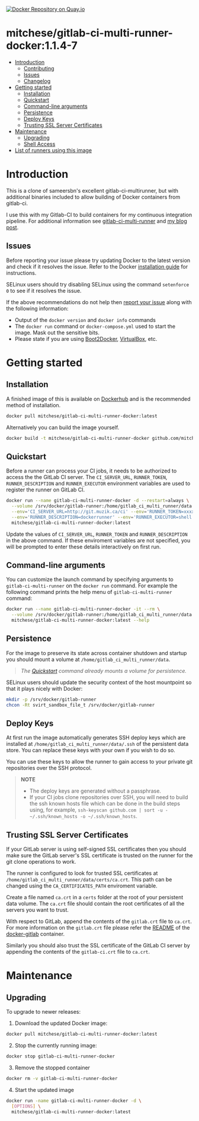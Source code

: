 
[![Docker Repository on Quay.io](https://quay.io/repository/mitchese/docker-gitlab-ci-multi-runner-docker/status "Docker Repository on Quay.io")](https://quay.io/repository/mitchese/docker-gitlab-ci-multi-runner-docker)


# mitchese/gitlab-ci-multi-runner-docker:1.1.4-7

- [Introduction](#introduction)
  - [Contributing](#contributing)
  - [Issues](#issues)
  - [Changelog](Changelog.md)
- [Getting started](#getting-started)
  - [Installation](#installation)
  - [Quickstart](#quickstart)
  - [Command-line arguments](#command-line-arguments)
  - [Persistence](#persistence)
  - [Deploy Keys](#deploy-keys)
  - [Trusting SSL Server Certificates](#trusting-ssl-server-certificates)
- [Maintenance](#maintenance)
  - [Upgrading](#upgrading)
  - [Shell Access](#shell-access)
- [List of runners using this image](#list-of-runners-using-this-image)

# Introduction

This is a clone of sameersbn's excellent gitlab-ci-multirunner, but with additional binaries included to allow building of Docker containers from gitlab-ci.

I use this with my Gitlab-CI to build containers for my continuous integration pipeline. For additional information see  [gitlab-ci-multi-runner](https://gitlab.com/gitlab-org/gitlab-ci-multi-runner) and [my blog post](https://www.muzik.ca/2017/05/10/building-whalesay-with-docker-and-gitlab-ci/).

## Issues

Before reporting your issue please try updating Docker to the latest version and check if it resolves the issue. Refer to the Docker [installation guide](https://docs.docker.com/installation) for instructions.

SELinux users should try disabling SELinux using the command `setenforce 0` to see if it resolves the issue.

If the above recommendations do not help then [report your issue](../../issues/new) along with the following information:

- Output of the `docker version` and `docker info` commands
- The `docker run` command or `docker-compose.yml` used to start the image. Mask out the sensitive bits.
- Please state if you are using [Boot2Docker](http://www.boot2docker.io), [VirtualBox](https://www.virtualbox.org), etc.

# Getting started

## Installation

A finished image of this is available on [Dockerhub](https://hub.docker.com/r/mitchese/docker-gitlab-ci-multi-runner-docker) and is the recommended method of installation.

```bash
docker pull mitchese/gitlab-ci-multi-runner-docker:latest
```

Alternatively you can build the image yourself.

```bash
docker build -t mitchese/gitlab-ci-multi-runner-docker github.com/mitchese/docker-gitlab-ci-multi-runner-docker
```

## Quickstart

Before a runner can process your CI jobs, it needs to be authorized to access the the GitLab CI server. The `CI_SERVER_URL`, `RUNNER_TOKEN`, `RUNNER_DESCRIPTION` and `RUNNER_EXECUTOR` environment variables are used to register the runner on GitLab CI.

```bash
docker run --name gitlab-ci-multi-runner-docker -d --restart=always \
  --volume /srv/docker/gitlab-runner:/home/gitlab_ci_multi_runner/data \
  --env='CI_SERVER_URL=http://git.muzik.ca/ci' --env='RUNNER_TOKEN=xxxxxxxxx' \
  --env='RUNNER_DESCRIPTION=dockerrunner' --env='RUNNER_EXECUTOR=shell' \
  mitchese/gitlab-ci-multi-runner-docker:latest
```
Update the values of `CI_SERVER_URL`, `RUNNER_TOKEN` and `RUNNER_DESCRIPTION` in the above command. If these enviroment variables are not specified, you will be prompted to enter these details interactively on first run.

## Command-line arguments

You can customize the launch command by specifying arguments to `gitlab-ci-multi-runner` on the `docker run` command. For example the following command prints the help menu of `gitlab-ci-multi-runner` command:

```bash
docker run --name gitlab-ci-multi-runner-docker -it --rm \
  --volume /srv/docker/gitlab-runner:/home/gitlab_ci_multi_runner/data \
  mitchese/gitlab-ci-multi-runner-docker:latest --help
```

## Persistence

For the image to preserve its state across container shutdown and startup you should mount a volume at `/home/gitlab_ci_multi_runner/data`.

> *The [Quickstart](#quickstart) command already mounts a volume for persistence.*

SELinux users should update the security context of the host mountpoint so that it plays nicely with Docker:

```bash
mkdir -p /srv/docker/gitlab-runner
chcon -Rt svirt_sandbox_file_t /srv/docker/gitlab-runner
```

## Deploy Keys

At first run the image automatically generates SSH deploy keys which are installed at `/home/gitlab_ci_multi_runner/data/.ssh` of the persistent data store. You can replace these keys with your own if you wish to do so.

You can use these keys to allow the runner to gain access to your private git repositories over the SSH protocol.

> **NOTE**
>
> - The deploy keys are generated without a passphrase.
> - If your CI jobs clone repositories over SSH, you will need to build the ssh known hosts file which can be done in the build steps using, for example, `ssh-keyscan github.com | sort -u - ~/.ssh/known_hosts -o ~/.ssh/known_hosts`.

## Trusting SSL Server Certificates

If your GitLab server is using self-signed SSL certificates then you should make sure the GitLab server's SSL certificate is trusted on the runner for the git clone operations to work.

The runner is configured to look for trusted SSL certificates at `/home/gitlab_ci_multi_runner/data/certs/ca.crt`. This path can be changed using the `CA_CERTIFICATES_PATH` enviroment variable.

Create a file named `ca.crt` in a `certs` folder at the root of your persistent data volume. The `ca.crt` file should contain the root certificates of all the servers you want to trust.

With respect to GitLab, append the contents of the `gitlab.crt` file to `ca.crt`. For more information on the `gitlab.crt` file please refer the [README](https://github.com/sameersbn/docker-gitlab/blob/master/README.md#ssl) of the [docker-gitlab](https://github.com/sameersbn/docker-gitlab) container.

Similarly you should also trust the SSL certificate of the GitLab CI server by appending the contents of the `gitlab-ci.crt` file to `ca.crt`.

# Maintenance

## Upgrading

To upgrade to newer releases:

  1. Download the updated Docker image:

  ```bash
  docker pull mitchese/gitlab-ci-multi-runner-docker:latest
  ```

  2. Stop the currently running image:

  ```bash
  docker stop gitlab-ci-multi-runner-docker
  ```

  3. Remove the stopped container

  ```bash
  docker rm -v gitlab-ci-multi-runner-docker
  ```

  4. Start the updated image

  ```bash
  docker run -name gitlab-ci-multi-runner-docker -d \
    [OPTIONS] \
    mitchese/gitlab-ci-multi-runner-docker:latest
  ```
